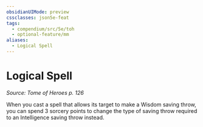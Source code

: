 ```yaml
---
obsidianUIMode: preview
cssclasses: json5e-feat
tags:
  - compendium/src/5e/toh
  - optional-feature/mm
aliases:
  - Logical Spell
---
```

# Logical Spell
*Source: Tome of Heroes p. 126*  

When you cast a spell that allows its target to make a Wisdom saving throw, you can spend 3 sorcery points to change the type of saving throw required to an Intelligence saving throw instead.
